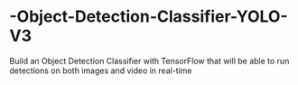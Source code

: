 # -Object-Detection-Classifier-YOLO-V3
Build an Object Detection Classifier with TensorFlow that will be able to run detections on both images and video in real-time
